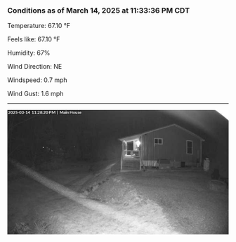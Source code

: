 ### Conditions as of March 14, 2025 at 11:33:36 PM CDT 

Temperature: 67.10 &deg;F

Feels like: 67.10 &deg;F

Humidity: 67%

Wind Direction: NE

Windspeed: 0.7 mph

Wind Gust: 1.6 mph

---

<img src="./images/latest.jpeg"/>

